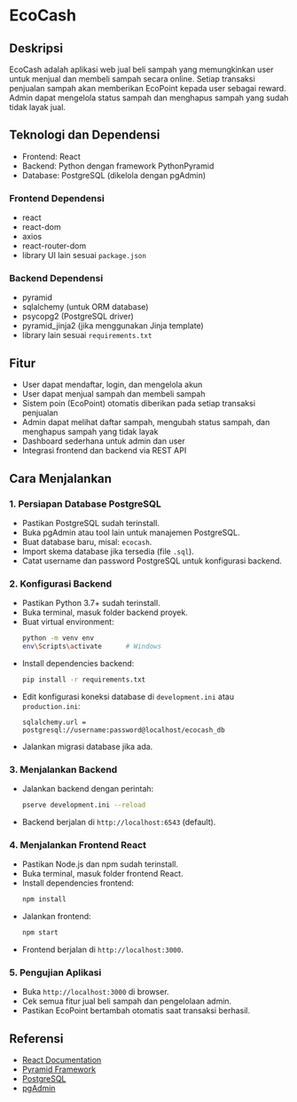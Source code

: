 # EcoCash

## Deskripsi  
EcoCash adalah aplikasi web jual beli sampah yang memungkinkan user untuk menjual dan membeli sampah secara online. Setiap transaksi penjualan sampah akan memberikan EcoPoint kepada user sebagai reward. Admin dapat mengelola status sampah dan menghapus sampah yang sudah tidak layak jual.

## Teknologi dan Dependensi  
- Frontend: React  
- Backend: Python dengan framework PythonPyramid  
- Database: PostgreSQL (dikelola dengan pgAdmin)  

### Frontend Dependensi  
- react  
- react-dom  
- axios 
- react-router-dom  
- library UI lain sesuai `package.json`

### Backend Dependensi  
- pyramid  
- sqlalchemy (untuk ORM database)  
- psycopg2 (PostgreSQL driver)  
- pyramid_jinja2 (jika menggunakan Jinja template)  
- library lain sesuai `requirements.txt`

## Fitur  
- User dapat mendaftar, login, dan mengelola akun  
- User dapat menjual sampah dan membeli sampah  
- Sistem poin (EcoPoint) otomatis diberikan pada setiap transaksi penjualan  
- Admin dapat melihat daftar sampah, mengubah status sampah, dan menghapus sampah yang tidak layak  
- Dashboard sederhana untuk admin dan user  
- Integrasi frontend dan backend via REST API  

## Cara Menjalankan

### 1. Persiapan Database PostgreSQL  
- Pastikan PostgreSQL sudah terinstall.  
- Buka pgAdmin atau tool lain untuk manajemen PostgreSQL.  
- Buat database baru, misal: `ecocash`.  
- Import skema database jika tersedia (file `.sql`).  
- Catat username dan password PostgreSQL untuk konfigurasi backend.

### 2. Konfigurasi Backend  
- Pastikan Python 3.7+ sudah terinstall.  
- Buka terminal, masuk folder backend proyek.  
- Buat virtual environment:  
  ```bash
  python -m venv env 
  env\Scripts\activate      # Windows
  ```  
- Install dependencies backend:  
  ```bash
  pip install -r requirements.txt
  ```  
- Edit konfigurasi koneksi database di `development.ini` atau `production.ini`:  
  ```
  sqlalchemy.url = postgresql://username:password@localhost/ecocash_db
  ```  
- Jalankan migrasi database jika ada.  

### 3. Menjalankan Backend  
- Jalankan backend dengan perintah:  
  ```bash
  pserve development.ini --reload
  ```  
- Backend berjalan di `http://localhost:6543` (default).

### 4. Menjalankan Frontend React  
- Pastikan Node.js dan npm sudah terinstall.  
- Buka terminal, masuk folder frontend React.  
- Install dependencies frontend:  
  ```bash
  npm install
  ```  
- Jalankan frontend:  
  ```bash
  npm start
  ```  
- Frontend berjalan di `http://localhost:3000`.

### 5. Pengujian Aplikasi  
- Buka `http://localhost:3000` di browser.  
- Cek semua fitur jual beli sampah dan pengelolaan admin.  
- Pastikan EcoPoint bertambah otomatis saat transaksi berhasil.  

## Referensi  
- [React Documentation](https://reactjs.org/)  
- [Pyramid Framework](https://trypyramid.com/)  
- [PostgreSQL](https://www.postgresql.org/)  
- [pgAdmin](https://www.pgadmin.org/)  
